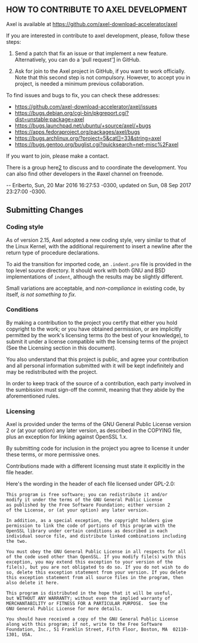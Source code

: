 ## HOW TO CONTRIBUTE TO AXEL DEVELOPMENT

Axel is available at https://github.com/axel-download-accelerator/axel

If you are interested in contribute to axel development, please, follow
these steps:

1. Send a patch that fix an issue or that implement a new feature.
   Alternatively, you can do a 'pull request'[1] in GitHub.

[1]: https://help.github.com/articles/using-pull-requests

2. Ask for join to the Axel project in GitHub, if you want to work
   officially. Note that this second step is not compulsory. However,
   to accept you in project, is needed a minimum previous collaboration.


To find issues and bugs to fix, you can check these addresses:

   - https://github.com/axel-download-accelerator/axel/issues
   - https://bugs.debian.org/cgi-bin/pkgreport.cgi?dist=unstable;package=axel
   - https://bugs.launchpad.net/ubuntu/+source/axel/+bugs
   - https://apps.fedoraproject.org/packages/axel/bugs
   - https://bugs.archlinux.org/?project=5&cat[]=33&string=axel
   - https://bugs.gentoo.org/buglist.cgi?quicksearch=net-misc%2Faxel

If you want to join, please make a contact.

There is a group here[2] to discuss and to coordinate the development.
You can also find other developers in the #axel channel on freenode.

[2]: https://groups.google.com/forum/#!forum/axel-accelerator-dev

  -- Eriberto, Sun, 20 Mar 2016 16:27:53 -0300,
     updated on Sun, 08 Sep 2017 23:27:00 -0300.

## Submitting Changes

### Coding style
As of version 2.15, Axel adopted a new coding style, very similar to that of the
Linux Kernel, with the additional requirement to insert a newline after the
return type of procedure declarations.

To aid the transition for imported code, an `.indent.pro` file is provided in
the top level source directory.  It should work with both GNU and BSD
implementations of `indent`, although the results may be slightly different.

Small variations are acceptable, and *non-compliance* in existing code, by
itself, *is not something to fix*.

### Conditions
By making a contribution to the project you certify that either you hold
copyright to the work; or you have obtained permission, or are implicitly
permitted by the work's licensing terms (to the best of your knowledge), to
submit it under a license compatible with the licensing terms of the project
(See the Licensing section in this document).

You also understand that this project is public, and agree your contribution and
all personal information submitted with it will be kept indefinitely and may be
redistributed with the project.

In order to keep track of the source of a contribution, each party involved in
the sumbission must sign-off the commit, meaning that they abide by the
aforementioned rules.

### Licensing
Axel is provided under the terms of the GNU General Public License version 2 or
(at your option) any later version, as described in the COPYING file, plus an
exception for linking against OpenSSL 1.x.

By submitting code for inclusion in the project you agree to license it under
these terms, or more permissive ones.

Contributions made with a different licensing must state it explicitly in the
file header.

Here's the wording in the header of each file licensed under GPL-2.0:

	This program is free software; you can redistribute it and/or
	modify it under the terms of the GNU General Public License
	as published by the Free Software Foundation; either version 2
	of the License, or (at your option) any later version.

	In addition, as a special exception, the copyright holders give
	permission to link the code of portions of this program with the
	OpenSSL library under certain conditions as described in each
	individual source file, and distribute linked combinations including
	the two.

	You must obey the GNU General Public License in all respects for all
	of the code used other than OpenSSL. If you modify file(s) with this
	exception, you may extend this exception to your version of the
	file(s), but you are not obligated to do so. If you do not wish to do
	so, delete this exception statement from your version. If you delete
	this exception statement from all source files in the program, then
	also delete it here.

	This program is distributed in the hope that it will be useful,
	but WITHOUT ANY WARRANTY; without even the implied warranty of
	MERCHANTABILITY or FITNESS FOR A PARTICULAR PURPOSE.  See the
	GNU General Public License for more details.

	You should have received a copy of the GNU General Public License
	along with this program; if not, write to the Free Software
	Foundation, Inc., 51 Franklin Street, Fifth Floor, Boston, MA  02110-1301, USA.
